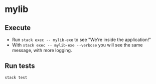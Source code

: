 # mylib

## Execute

* Run `stack exec -- mylib-exe` to see "We're inside the application!"
* With `stack exec -- mylib-exe --verbose` you will see the same message, with more logging.

## Run tests

`stack test`
